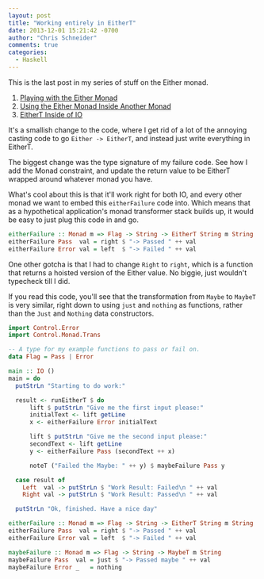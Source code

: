 ```yaml
---
layout: post
title: "Working entirely in EitherT"
date: 2013-12-01 15:21:42 -0700
author: "Chris Schneider"
comments: true
categories: 
  - Haskell
---
```


This is the last post in my series of stuff on the Either monad.

1. [Playing with the Either Monad](/blog/2013/11/28/playing-with-the-either-monad/)
2. [Using the Either Monad Inside Another Monad](/blog/2013/11/30/using-the-either-monad-inside-another-monad/)
3. [EitherT Inside of IO](/blog/2013/11/30/eithert-inside-of-io/)

It's a smallish change to the code, where I get rid of a lot of the annoying
casting code to go `Either -> EitherT`, and instead just write everything in
EitherT.

The biggest change was the type signature of my failure code.  See how I add
the Monad constraint, and update the return value to be EitherT wrapped around
whatever monad you have.

What's cool about this is that it'll work right for both IO, and every other
monad we want to embed this `eitherFailure` code into.  Which means that as a
hypothetical application's monad transformer stack builds up, it would be easy
to just plug this code in and go.

```haskell
eitherFailure :: Monad m => Flag -> String -> EitherT String m String
eitherFailure Pass  val = right $ "-> Passed " ++ val
eitherFailure Error val = left  $ "-> Failed " ++ val
```

One other gotcha is that I had to change `Right` to `right`, which is a
function that returns a hoisted version of the Either value. No biggie, just
wouldn't typecheck till I did.

If you read this code, you'll see that the transformation from `Maybe` to
`MaybeT` is very similar, right down to using `just` and `nothing` as
functions, rather than the `Just` and `Nothing` data constructors.

```haskell
import Control.Error
import Control.Monad.Trans

-- A type for my example functions to pass or fail on.
data Flag = Pass | Error

main :: IO ()
main = do
  putStrLn "Starting to do work:"

  result <- runEitherT $ do
      lift $ putStrLn "Give me the first input please:"
      initialText <- lift getLine
      x <- eitherFailure Error initialText

      lift $ putStrLn "Give me the second input please:"
      secondText <- lift getLine
      y <- eitherFailure Pass (secondText ++ x)

      noteT ("Failed the Maybe: " ++ y) $ maybeFailure Pass y

  case result of
    Left  val -> putStrLn $ "Work Result: Failed\n " ++ val
    Right val -> putStrLn $ "Work Result: Passed\n " ++ val

  putStrLn "Ok, finished. Have a nice day"

eitherFailure :: Monad m => Flag -> String -> EitherT String m String
eitherFailure Pass  val = right $ "-> Passed " ++ val
eitherFailure Error val = left  $ "-> Failed " ++ val

maybeFailure :: Monad m => Flag -> String -> MaybeT m String
maybeFailure Pass  val = just $ "-> Passed maybe " ++ val
maybeFailure Error _   = nothing
```
